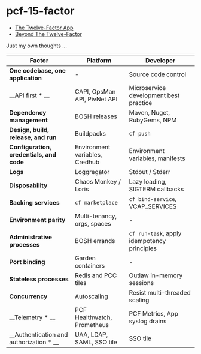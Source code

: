# pcf-15-factor

- [The Twelve-Factor App](https://12factor.net/)
- [Beyond The Twelve-Factor](https://www.oreilly.com/library/view/beyond-the-twelve-factor/9781492042631/)

Just my own thoughts ...

| Factor                                   | Platform                       | Developer                                   |
|------------------------------------------|--------------------------------|---------------------------------------------|
| __One codebase, one application__        | -                              | Source code control                         |
| __API first * __                         | CAPI, OpsMan API, PivNet API   | Microservice development best practice      |
| __Dependency management__                | BOSH releases                  | Maven, Nuget, RubyGems, NPM                 | 
| __Design, build, release, and run__      | Buildpacks                     | `cf push`                                   |
| __Configuration, credentials, and code__ | Environment variables, Credhub | Environment variables, manifests            |
| __Logs__                                 | Loggregator                    | Stdout / Stderr                             |
| __Disposability__                        | Chaos Monkey / Loris           | Lazy loading, SIGTERM callbacks             |
| __Backing services__                     | `cf marketplace`               | `cf bind-service`, VCAP_SERVICES            |
| __Environment parity__                   | Multi-tenancy, orgs, spaces    | -                                           |
| __Administrative processes__             | BOSH errands                   | `cf run-task`, apply idempotency principles |
| __Port binding__                         | Garden containers              | -                                           |
| __Stateless processes__                  | Redis and PCC tiles            | Outlaw in-memory sessions                   |
| __Concurrency__                          | Autoscaling                    | Resist multi-threaded scaling               |
| __Telemetry * __                         | PCF Healthwatch, Prometheus    | PCF Metrics, App syslog drains              |
| __Authentication and authorization * __  | UAA, LDAP, SAML, SSO tile      | SSO tile                                    |
